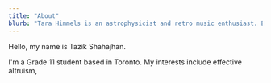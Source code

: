 ```yaml
---
title: "About"
blurb: "Tara Himmels is an astrophysicist and retro music enthusiast. Electroniq is her blog."
---
```


Hello, my name is Tazik Shahajhan.

I'm a Grade 11 student based in Toronto. My interests include effective altruism, 

